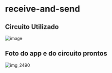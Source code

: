 ﻿# receive-and-send

## Circuito Utilizado
![image](https://github.com/user-attachments/assets/68f97263-6884-4d6a-966c-30d4a449614d)

## Foto do app e do circuito prontos
![img_2490](https://github.com/user-attachments/assets/e557a462-0881-4b96-9f24-fe7059ff394c)
